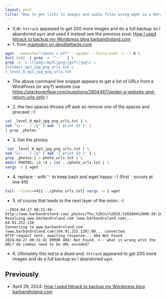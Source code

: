 ```yaml
---
layout: post
title: "How to get links to images and audio files using wget on a Wordpress blog: barbandroland.com aka a tale of trial and error and httrack was better in this case :-)"
---
```

* tl;dr: `httrack` appeared to get 200 more images and do a full backup so I abandoned `wget` and used it instead see the previous post: [How I used httrack to backup my Wordpress blog barbandroland.com](http://rolandtanglao.com/2024/04/29/p1-backup-wordpress-blog-httrack/)        
* 1\. from [mastodon on devdilettante.com](https://devdilettante.com/@roland/112341446232283984)
```bash
wget --execute="robots = off" --spider --force-html -r -l 0 \
$url 2>&1  | grep -e '^--'  | \
grep -e '\.\(jpeg\|mp3\|png\|gif\|jpg\) \
2>stderr_mp3_jpg_png_urls.txt \
>_level_0_mp3_jpg_png_urls.txt
```
* The above command line snippet appears to get a list of URLs from a WordPress (or any?) website (via https://stackoverflow.com/questions/2804467/spider-a-website-and-return-urls-only )

* 2\. the two spaces throws off awk so remove one of the spaces and proceed :-)
```bash
cat _level_0_mp3_jpg_png_urls.txt | \
sed "s/--  / /g" | awk '{ print $3 }' \
| grep _photos `
```
* 3\. Get the photos
```bash
`cat _level_0_mp3_jpg_png_urls.txt | \
sed "s/--  / /g" | awk '{ print $3 }' | \
grep _photos | > photo_urls.txt ; \
mkdir PHOTOS; cd !$ ; cat ../photo_urls.txt | \
xargs -n 1 wget `
```
* 4\. replace `'` with '`'` to keep bash and wget happy :-) (first `'` occurs at line 410
```bash
tail --lines=+411 ../photo_urls.txt| xargs -n 1 wget
```
* 5\. of course that leads to the next layer of the onion :-)
```
--2024-04-27 08:31:40--  http://www.barbandroland.com/_photos/Thu,%20Jul%2029,%202004%2006:30:16%20PM.jpg
Resolving www.barbandroland.com (www.barbandroland.com)... 64.91.252.138
Connecting to www.barbandroland.com (www.barbandroland.com)|64.91.252.138|:80... connected.
HTTP request sent, awaiting response... 404 Not Found
2024-04-27 08:31:41 ERROR 404: Not Found. <-- what is wrong wtih the URL? do commas need to be URL encoded?
```
* 6\. Ultimately this led to a dead-end. `httrack` appeared to get 200 more images and do a full backup so I abandoned `wget`

## Previously

* April 29, 2024:  [How I used httrack to backup my Wordpress blog barbandroland.com](http://rolandtanglao.com/2024/04/29/p1-backup-wordpress-blog-httrack/)        